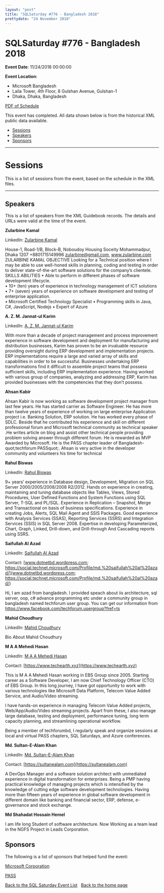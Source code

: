 ```yaml
---
layout: "post" 
title: "SQLSaturday #776 - Bangladesh 2018" 
prettydate: "24 November 2018" 
---
```

# SQLSaturday #776 - Bangladesh 2018
 
**Event Date**: 11/24/2018 00:00:00
 
**Event Location**:
- Microsoft Bangladesh
- Laila Tower, 4th Floor, 8 Gulshan Avenue, Gulshan-1
- Dhaka, Dhaka, Bangladesh
 
<a href="/PDF/0776.pdf">PDF of Schedule</a>
 
This event has completed. All data shown below is from the historical XML public data available.
<ul>
   <li><a href="#sessions">Sessions</a></li>
   <li><a href="#speakers">Speakers</a></li>
   <li><a href="#sponsors">Sponsors</a></li>
</ul>
 
 
----------------------------------------------------------------------------------- 
 
# <a name="sessions"></a>Sessions
This is a list of sessions from the event, based on the schedule in the XML files.
 
----------------------------------------------------------------------------------- 
## <a name="#speakers"></a>Speakers
This is a list of speakers from the XML Guidebook records. The details and URLs were valid at the time of the event.
 
 
**Zularbine Kamal**
 
LinkedIn: [Zularbine Kamal](https://www.linkedin.com/in/zularbine-kamal-7574222/)
 
House-1, Road-1/B, Block-B,
Noboudoy Housing Soceity
Mohammadpur, Dhaka 1207
		+8801715149996
	zularbine@gmail.com, www.zularbine.com
ZULARBINE KAMAL
OBJECTIVE		Looking for a Technical position where I may be able to use well-honed skills in planning, coding and testing in order to deliver state-of-the-art software solutions for the company’s clientele.
SKILLS  ABILITIES		•	Able to perform in different phases of software development lifecycle.  
•	10+ (ten) years of experience in technology management of ICT solutions
•	7+ (seven) years of experience on software development and testing of enterprise application.  
•	Microsoft Certified Technology Specialist
•	Programming skills in Java, C#, JavaScript, Nodejs
•	Expert of Azure
 
**A. Z. M. Jannat-ul Karim**
 
LinkedIn: [A. Z. M. Jannat-ul Karim](http://www.linkedin.com/in/azmkarim)
 
With more than a decade of project management and process improvement experience in software development and deployment for manufacturing and distribution businesses, Karim has proven to be an invaluable resource providing oversight during ERP development and implementation projects. 
ERP implementations require a large and varied array of skills and capabilities in order to be successful.  Businesses undertaking ERP transformations find it difficult to assemble project teams that possess sufficient skills, including ERP implementation experience. Having worked with various group of companies, analyzing and addressing ERP, Karim has provided businesses with the competencies that they don’t possess.
 
**Ahsan Kabir**
 
Ahsan Kabir is now working as software development project manager from last few years. He has started carrier as Software Engineer. He has more than twelve years of experience of working on large enterprise Application project i.e. Banking Solution, ERP solution. He has worked every phase of SDLC. Beside that he contributed his experience and skill on different professional forum and Microsoft technical community as technical speaker .He writes article on blog and assist other technical people providing problem solving answer through different forum. He is rewarded as MVP Awarded by Microsoft. He is the PASS chapter leader of Bangladesh-quot;techforum PASSquot;. Ahsan is very active in the developer community and volunteers his time for technical 
 
**Rahul Biswas**
 
LinkedIn: [Rahul Biswas](https://linkedin.com/in/rahul-biswas-77215130)
 
9+ years’ experience in Database design, Development, Migration on SQL Server 2000/2005/2008/2008 R2/2012.
Hands on experience in creating, maintaining and tuning database objects like Tables, Views, Stored Procedures, User Defined Functions and System Functions using SQL Server, T-SQL and PL/SQL.
Experience in Replication – Snapshot, Merge and Transactional on basis of business specifications. 
Experience in creating Jobs, Alerts, SQL Mail Agent and SSIS Packages.
Good experience with Analysis Services (SSAS), Reporting Services (SSRS) and Integration Services (SSIS) in SQL Server 2008.
Expertise in developing Parameterized, Chart, Graph, Linked, Drill-down, and Drill-through And Cascading reports using SSRS.
 
**Saifullah Al Azad**
 
LinkedIn: [Saifullah Al Azad](https://www.linkedin.com/in/saifullah-azad-7a860469)
 
Contact: [www.dotnetbd.wordpress.com; https://social.technet.microsoft.com/Profile/md.%20saifullah%20al%20azad/](www.dotnetbd.wordpress.com; https://social.technet.microsoft.com/Profile/md.%20saifullah%20al%20azad/)
 
Hi,
I am azad from bangladesh. I provided speach about iis architecture, sql server, oop, c# advance programming etc under a community group in bangladesh named techforum user group. You can get our information from https://www.facebook.com/techforum.usergroup?fref=ts
 
**Mahid Choudhury**
 
LinkedIn: [Mahid Choudhury](https://www.linkedin.com/in/mahidcse/)
 
Bio About Mahid Choudhury
 
**M A A Mehedi Hasan**
 
LinkedIn: [M A A Mehedi Hasan](https://www.linkedin.com/in/m-a-a-mehedi-hasan-0956298a)
 
Contact: [https://www.techearth.xyz](https://www.techearth.xyz)
 
This is M A A Mehedi Hasan working in EBS Group since 2005. Starting career as a Software Developer, I am now Chief Technology Officer (CTO) of EBS Group. In this long journey, I have got opportunity to work with various technologies like Microsoft Data Platform, Telecom Value Added Service, and Audio/Video streaming.

I have hands-on experience in managing Telecom Value Added projects, Web/App/Audio/Video streaming projects. Apart from these, I also manage large database, testing and deployment, performance tuning, long term capacity planning, and streamlining operational workflow.

Being a member of techforumbd,  I regularly speak and organize sessions at local and virtual PASS chapters, SQL Saturdays, and Azure conferences.
 
**Md. Sultan-E-Alam Khan**
 
LinkedIn: [Md. Sultan-E-Alam Khan](https://www.linkedin.com/in/md-sultan-e-alam-khan-pmp-75b78ab)
 
Contact: [https://sultanealam.com](https://sultanealam.com)
 
A DevOps Manager and a software solution architect with unmediated experience in digital transformation for enterprises. Being a PMP having practical knowledge of managing projects which is intensified by the knowledge of cutting edge software development technologies. Having more than fifteen years of experience in global software development in different domain like banking and financial sector, ERP, defense, e-governance and stock exchange.
 
**Md Shahadat Hossain Hemel**
 
I am life long Student of software architecture. Now Working as a team lead in the NGFS Project in Leads Corporation.
 
 
 
## <a name="sponsors"></a>Sponsors
The following is a list of sponsors that helped fund the event:
 
[Microsoft Corporation](https://www.microsoft.com/en-us/server-cloud/products/sql-server/)
 
[PASS](http://www.pass.org)
 
[Back to the SQL Saturday Event List](/past.html)
&nbsp;
[Back to the home page](/index.html)
